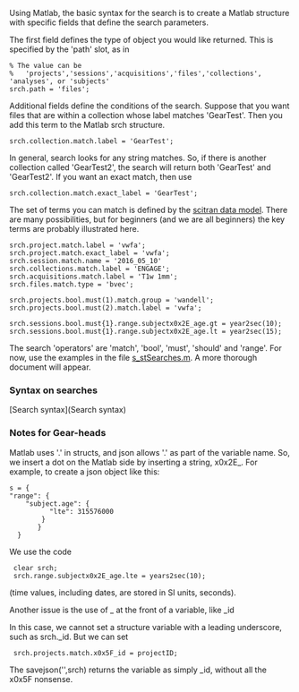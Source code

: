 Using Matlab, the basic syntax for the search is to create a Matlab structure with specific fields that define the search parameters.

The first field defines the type of object you would like returned.  This is specified by the 'path' slot, as in

    % The value can be 
    %   'projects','sessions','acquisitions','files','collections', 'analyses', or 'subjects'
    srch.path = 'files';  

Additional fields define the conditions of the search.  Suppose that you want files that are within a collection whose label matches 'GearTest'.  Then you add this term to the Matlab srch structure.

    srch.collection.match.label = 'GearTest';

In general, search looks for any string matches.  So, if there is another collection called 'GearTest2', the search will return both 'GearTest' and 'GearTest2'.  If you want an exact match, then use

    srch.collection.match.exact_label = 'GearTest';

The set of terms you can match is defined by the [scitran data model](https://github.com/scitran/core/wiki/Data-Model). There are many possibilities, but for beginners (and we are all beginners) the key terms are probably illustrated here.

    srch.project.match.label = 'vwfa';
    srch.project.match.exact_label = 'vwfa';
    srch.session.match.name = '2016_05_10'
    srch.collections.match.label = 'ENGAGE';    
    srch.acquisitions.match.label = 'T1w 1mm'; 
    srch.files.match.type = 'bvec';

    srch.projects.bool.must(1).match.group = 'wandell';
    srch.projects.bool.must(2).match.label = 'vwfa';

    srch.sessions.bool.must{1}.range.subjectx0x2E_age.gt = year2sec(10);
    srch.sessions.bool.must{1}.range.subjectx0x2E_age.lt = year2sec(15);

The search 'operators' are 'match', 'bool', 'must', 'should' and 'range'.  For now, use the examples in the file [s_stSearches.m](https://github.com/scitran/client/blob/master/matlab/scripts/s_stSearches.m).  A more thorough document will appear.

### Syntax on searches

[Search syntax](Search syntax)

### Notes for Gear-heads

Matlab uses '.' in structs, and json allows '.' as part of the variable name. So, we insert a dot on the Matlab side by inserting a string, x0x2E_.  For example, to create a json object like this:

    s = {
   	"range": {
  		"subject.age": {
	   		  "lte": 315576000
		    }
	       }
      }

We use the code

     clear srch; 
     srch.range.subjectx0x2E_age.lte = years2sec(10);

(time values, including dates, are stored in SI units, seconds).

Another issue is the use of _ at the front of a variable, like _id

In this case, we cannot set a structure variable with a leading underscore, such as srch._id.  But we can set

     srch.projects.match.x0x5F_id = projectID;

The savejson('',srch) returns the variable as simply _id, without all the x0x5F nonsense.
